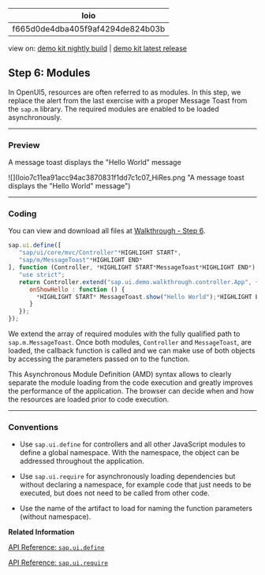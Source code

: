 <!-- loiof665d0de4dba405f9af4294de824b03b -->

| loio |
| -----|
| f665d0de4dba405f9af4294de824b03b |

<div id="loio">

view on: [demo kit nightly build](https://openui5nightly.hana.ondemand.com/#/topic/f665d0de4dba405f9af4294de824b03b) | [demo kit latest release](https://openui5.hana.ondemand.com/#/topic/f665d0de4dba405f9af4294de824b03b)</div>

## Step 6: Modules

In OpenUI5, resources are often referred to as modules. In this step, we replace the alert from the last exercise with a proper Message Toast from the `sap.m` library. The required modules are enabled to be loaded asynchronously.

***

### Preview

   
  
<a name="loiof665d0de4dba405f9af4294de824b03b__fig_r1j_pst_mr"/>A message toast displays the "Hello World" message

 ![](loio7c11ea91acc94ac3870831f1dd7c1c07_HiRes.png "A message toast displays the "Hello World" message") 

***

### Coding

You can view and download all files at [Walkthrough - Step 6](https://openui5.hana.ondemand.com/explored.html#/sample/sap.m.tutorial.walkthrough.06/preview).

``` js
sap.ui.define([
   "sap/ui/core/mvc/Controller"*HIGHLIGHT START*,
   "sap/m/MessageToast"*HIGHLIGHT END*
], function (Controller, *HIGHLIGHT START*MessageToast*HIGHLIGHT END*) {
   "use strict";
   return Controller.extend("sap.ui.demo.walkthrough.controller.App", {
      onShowHello : function () {
        *HIGHLIGHT START* MessageToast.show("Hello World");*HIGHLIGHT END*
      }
   });
});
```

We extend the array of required modules with the fully qualified path to `sap.m.MessageToast`. Once both modules, `Controller` and `MessageToast`, are loaded, the callback function is called and we can make use of both objects by accessing the parameters passed on to the function.

This Asynchronous Module Definition \(AMD\) syntax allows to clearly separate the module loading from the code execution and greatly improves the performance of the application. The browser can decide when and how the resources are loaded prior to code execution.

***

### Conventions

-   Use `sap.ui.define` for controllers and all other JavaScript modules to define a global namespace. With the namespace, the object can be addressed throughout the application.

-   Use `sap.ui.require` for asynchronously loading dependencies but without declaring a namespace, for example code that just needs to be executed, but does not need to be called from other code.

-   Use the name of the artifact to load for naming the function parameters \(without namespace\).


**Related Information**  


[API Reference: `sap.ui.define`](https://openui5.hana.ondemand.com/#/api/sap.ui/methods/sap.ui.define)

[API Reference: `sap.ui.require`](https://openui5.hana.ondemand.com/#/api/sap.ui/methods/sap.ui.require)

